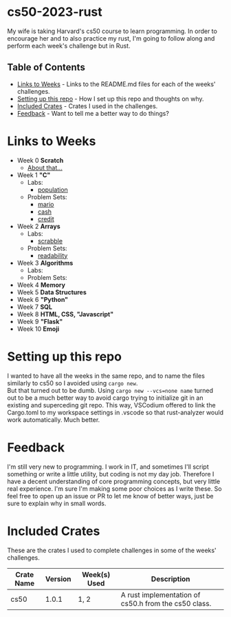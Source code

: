 # cs50-2023-rust
My wife is taking Harvard's cs50 course to learn programming. In order to encourage her and to also practice my rust, I'm going to follow along and perform each week's challenge but in Rust.

## Table of Contents
* [Links to Weeks](#links-to-weeks) - Links to the README.md files for each of the weeks' challenges.
* [Setting up this repo](#setting-up-this-repo) - How I set up this repo and thoughts on why.
* [Included Crates](#included-crates) - Crates I used in the challenges.
* [Feedback](#feedback) - Want to tell me a better way to do things?

# Links to Weeks
* Week 0 **Scratch**
    * [About that...](https://github.com/Eragon615/cs50-2023-rust/blob/main/week0/README.md)
* Week 1 **"C"**
    * Labs:
        * [population](https://github.com/Eragon615/cs50-2023-rust/blob/main/week1/population/README.md)
    * Problem Sets:
        * [mario](https://github.com/Eragon615/cs50-2023-rust/blob/main/week1/mario/README.md) 
        * [cash](https://github.com/Eragon615/cs50-2023-rust/blob/main/week1/cash/README.md)
        * [credit](https://github.com/Eragon615/cs50-2023-rust/blob/main/week1/credit/README.md)
* Week 2 **Arrays**
    * Labs:
        * [scrabble](https://github.com/Eragon615/cs50-2023-rust/blob/main/week2/scrabble/README.md)
    * Problem Sets:
        * [readability](https://github.com/Eragon615/cs50-2023-rust/blob/main/week2/readability/README.md)
* Week 3 **Algorithms**
    * Labs:
    * Problem Sets:
* Week 4 **Memory**
* Week 5 **Data Structures**
* Week 6 **"Python"**
* Week 7 **SQL**
* Week 8 **HTML, CSS, "Javascript"**
* Week 9 **"Flask"**
* Week 10 **Emoji**

# Setting up this repo
I wanted to have all the weeks in the same repo, and to name the files similarly to cs50 so I avoided using `cargo new`.  
But that turned out to be dumb. Using `cargo new --vcs=none name` turned out to be a much better way to avoid cargo trying to initialize git in an existing and superceding git repo. This way, VSCodium offered to link the Cargo.toml to my workspace settings in .vscode so that rust-analyzer would work automatically. Much better.

# Feedback
I'm still very new to programming. I work in IT, and sometimes I'll script something or write a little utility, but coding is not my day job. Therefore I have a decent understanding of core programming concepts, but very little real experience. I'm sure I'm making some poor choices as I write these. So feel free to open up an issue or PR to let me know of better ways, just be sure to explain why in small words. 

# Included Crates
These are the crates I used to complete challenges in some of the weeks' challenges.

| Crate Name | Version | Week(s) Used | Description |
| --- | --- | --- | --- |
| cs50 | 1.0.1 | 1, 2 | A rust implementation of cs50.h from the cs50 class. |